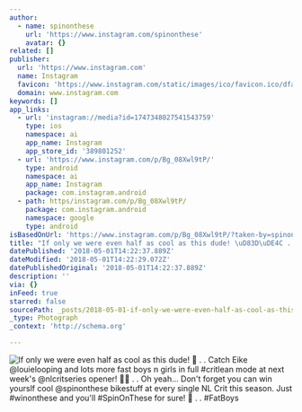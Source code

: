 ```yaml
---
author:
  - name: spinonthese
    url: 'https://www.instagram.com/spinonthese'
    avatar: {}
related: []
publisher:
  url: 'https://www.instagram.com'
  name: Instagram
  favicon: 'https://www.instagram.com/static/images/ico/favicon.ico/dfa85bb1fd63.ico'
  domain: www.instagram.com
keywords: []
app_links:
  - url: 'instagram://media?id=1747348027541543759'
    type: ios
    namespace: ai
    app_name: Instagram
    app_store_id: '389801252'
  - url: 'https://www.instagram.com/p/Bg_08Xwl9tP/'
    type: android
    namespace: ai
    app_name: Instagram
    package: com.instagram.android
  - path: https/instagram.com/p/Bg_08Xwl9tP/
    package: com.instagram.android
    namespace: google
    type: android
isBasedOnUrl: 'https://www.instagram.com/p/Bg_08Xwl9tP/?taken-by=spinonthese'
title: "If only we were even half as cool as this dude! \uD83D\uDE4C . . Catch Eike @louielooping and lots more fast boys n girls in full #critlean mode at next week's @nlcritseries opener! \uD83D\uDEB4\uD83C\uDF2B️ . . Oh yeah... Don't forget you can win yourslf cool @spinonthese bikestuff at every single NL Crit this season. Just #winonthese and you'll #SpinOnThese for sure! \uD83D\uDE00 . . #FatBoys"
datePublished: '2018-05-01T14:22:37.889Z'
dateModified: '2018-05-01T14:22:29.072Z'
datePublishedOriginal: '2018-05-01T14:22:37.889Z'
description: ''
via: {}
inFeed: true
starred: false
sourcePath: _posts/2018-05-01-if-only-we-were-even-half-as-cool-as-this-dude-catch.md
_type: Photograph
_context: 'http://schema.org'

---
```

![If only we were even half as cool as this dude!  . . Catch Eike @louielooping and lots more fast boys n girls in full #critlean mode at next week's @nlcritseries opener! ️ . . Oh yeah... Don't forget you can win yourslf cool @spinonthese bikestuff at every single NL Crit this season. Just #winonthese and you'll #SpinOnThese for sure!  . . #FatBoys](https://scontent-iad3-1.cdninstagram.com/vp/f9b7f2738a446e569e847925d4754be4/5B94760F/t51.2885-15/e35/29737248_164237177613083_4507178181236621312_n.jpg)